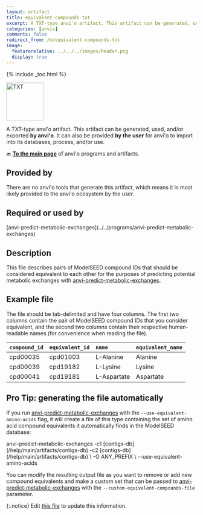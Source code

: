 ```yaml
---
layout: artifact
title: equivalent-compounds-txt
excerpt: A TXT-type anvi'o artifact. This artifact can be generated, used, and/or exported by anvi'o. It can also be provided **by the user** for anvi'o to import into its databases, process, and/or use.
categories: [anvio]
comments: false
redirect_from: /m/equivalent-compounds-txt
image:
  featurerelative: ../../../images/header.png
  display: true
---
```



{% include _toc.html %}


<img src="../../images/icons/TXT.png" alt="TXT" style="width:100px; border:none" />

A TXT-type anvi'o artifact. This artifact can be generated, used, and/or exported **by anvi'o**. It can also be provided **by the user** for anvi'o to import into its databases, process, and/or use.

🔙 **[To the main page](../../)** of anvi'o programs and artifacts.

## Provided by


There are no anvi'o tools that generate this artifact, which means it is most likely provided to the anvi'o ecosystem by the user.


## Required or used by


<p style="text-align: left" markdown="1"><span class="artifact-r">[anvi-predict-metabolic-exchanges](../../programs/anvi-predict-metabolic-exchanges)</span></p>


## Description

This file describes pairs of ModelSEED compound IDs that should be considered equivalent to each other for the purposes of predicting potential metabolic exchanges with <span class="artifact-p">[anvi-predict-metabolic-exchanges](/help/main/programs/anvi-predict-metabolic-exchanges)</span>.

## Example file

The file should be tab-delimited and have four columns. The first two columns contain the pair of ModelSEED compound IDs that you consider equivalent, and the second two columns contain their respective human-readable names (for convenience when reading the file).

|**`compound_id`**|**`equivalent_id`**|**`name`**|**`equivalent_name`**|
|:--|:--|:--|:--|
|cpd00035|cpd01003|L-Alanine|Alanine|
|cpd00039|cpd19182|L-Lysine|Lysine|
|cpd00041|cpd19181|L-Aspartate|Aspartate|

## Pro Tip: generating the file automatically

If you run <span class="artifact-p">[anvi-predict-metabolic-exchanges](/help/main/programs/anvi-predict-metabolic-exchanges)</span> with the `--use-equivalent-amino-acids` flag, it will create a file of this type containing the set of amino acid compound equivalents it automatically finds in the ModelSEED database:

<div class="codeblock" markdown="1">
anvi&#45;predict&#45;metabolic&#45;exchanges &#45;c1 <span class="artifact&#45;n">[contigs&#45;db](/help/main/artifacts/contigs&#45;db)</span> &#45;c2 <span class="artifact&#45;n">[contigs&#45;db](/help/main/artifacts/contigs&#45;db)</span> \
                                 &#45;O ANY_PREFIX \
                                 &#45;&#45;use&#45;equivalent&#45;amino&#45;acids
</div>

You can modify the resulting output file as you want to remove or add new compound equivalents and make a custom set that can be passed to <span class="artifact-p">[anvi-predict-metabolic-exchanges](/help/main/programs/anvi-predict-metabolic-exchanges)</span> with the `--custom-equivalent-compounds-file` parameter.

{:.notice}
Edit [this file](https://github.com/merenlab/anvio/tree/master/anvio/docs/artifacts/equivalent-compounds-txt.md) to update this information.

